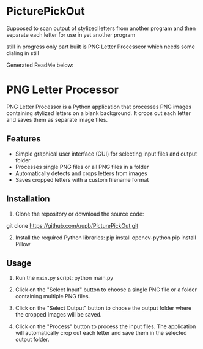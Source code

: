 # PicturePickOut
Supposed to scan output of stylized letters from another program and then separate each letter for use in yet another program 

still in progress only part built is PNG Letter Processeor which needs some dialing in still

Generated ReadMe below:

# PNG Letter Processor

PNG Letter Processor is a Python application that processes PNG images containing stylized letters on a blank background. It crops out each letter and saves them as separate image files.

## Features

- Simple graphical user interface (GUI) for selecting input files and output folder
- Processes single PNG files or all PNG files in a folder
- Automatically detects and crops letters from images
- Saves cropped letters with a custom filename format

## Installation

1. Clone the repository or download the source code:

git clone https://github.com/uupb/PicturePickOut.git


2. Install the required Python libraries:
pip install opencv-python
pip install Pillow


## Usage

1. Run the `main.py` script: python main.py

2. Click on the "Select Input" button to choose a single PNG file or a folder containing multiple PNG files.

3. Click on the "Select Output" button to choose the output folder where the cropped images will be saved.

4. Click on the "Process" button to process the input files. The application will automatically crop out each letter and save them in the selected output folder.




